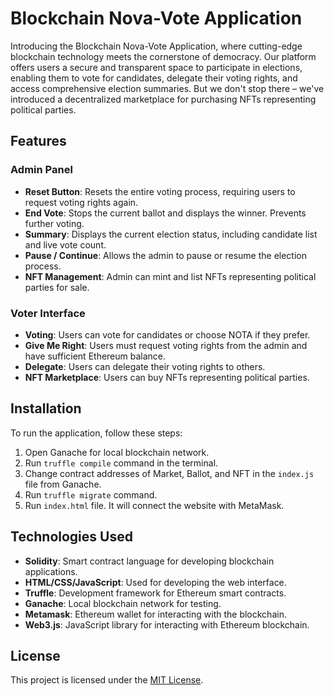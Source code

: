 # Blockchain Nova-Vote Application

Introducing the Blockchain Nova-Vote Application, where cutting-edge blockchain technology meets the cornerstone of democracy. Our platform offers users a secure and transparent space to participate in elections, enabling them to vote for candidates, delegate their voting rights, and access comprehensive election summaries. But we don't stop there – we've introduced a decentralized marketplace for purchasing NFTs representing political parties.

## Features

### Admin Panel

- **Reset Button**: Resets the entire voting process, requiring users to request voting rights again.
- **End Vote**: Stops the current ballot and displays the winner. Prevents further voting.
- **Summary**: Displays the current election status, including candidate list and live vote count.
- **Pause / Continue**: Allows the admin to pause or resume the election process.
- **NFT Management**: Admin can mint and list NFTs representing political parties for sale.

### Voter Interface

- **Voting**: Users can vote for candidates or choose NOTA if they prefer.
- **Give Me Right**: Users must request voting rights from the admin and have sufficient Ethereum balance.
- **Delegate**: Users can delegate their voting rights to others.
- **NFT Marketplace**: Users can buy NFTs representing political parties.

## Installation

To run the application, follow these steps:

1. Open Ganache for local blockchain network.
2. Run `truffle compile` command in the terminal.
3. Change contract addresses of Market, Ballot, and NFT in the `index.js` file from Ganache.
4. Run `truffle migrate` command.
5. Run `index.html` file. It will connect the website with MetaMask.

## Technologies Used

- **Solidity**: Smart contract language for developing blockchain applications.
- **HTML/CSS/JavaScript**: Used for developing the web interface.
- **Truffle**: Development framework for Ethereum smart contracts.
- **Ganache**: Local blockchain network for testing.
- **Metamask**: Ethereum wallet for interacting with the blockchain.
- **Web3.js**: JavaScript library for interacting with Ethereum blockchain.

## License

This project is licensed under the [MIT License](LICENSE).
